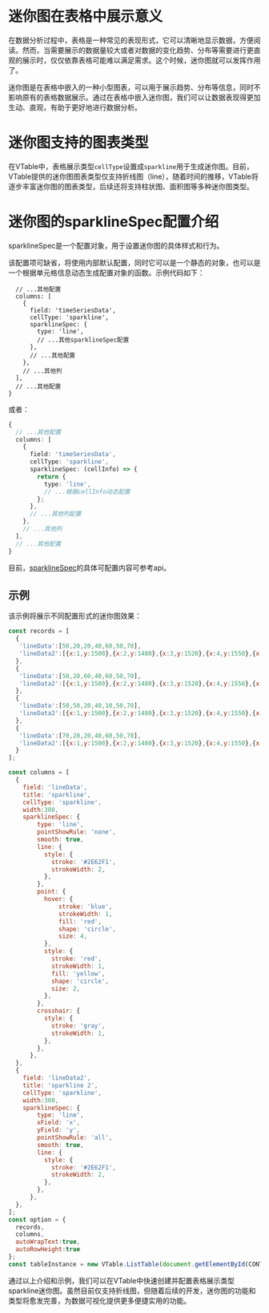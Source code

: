 # 迷你图在表格中展示意义

在数据分析过程中，表格是一种常见的表现形式，它可以清晰地显示数据，方便阅读。然而，当需要展示的数据量较大或者对数据的变化趋势、分布等需要进行更直观的展示时，仅仅依靠表格可能难以满足需求。这个时候，迷你图就可以发挥作用了。

迷你图是在表格中嵌入的一种小型图表，可以用于展示趋势、分布等信息，同时不影响原有的表格数据展示。通过在表格中嵌入迷你图，我们可以让数据表现得更加生动、直观，有助于更好地进行数据分析。

# 迷你图支持的图表类型

在VTable中，表格展示类型`cellType`设置成`sparkline`用于生成迷你图。目前，VTable提供的迷你图图表类型仅支持折线图（line），随着时间的推移，VTable将逐步丰富迷你图的图表类型，后续还将支持柱状图、面积图等多种迷你图类型。

# 迷你图的sparklineSpec配置介绍

sparklineSpec是一个配置对象，用于设置迷你图的具体样式和行为。

该配置项可缺省，将使用内部默认配置，同时它可以是一个静态的对象，也可以是一个根据单元格信息动态生成配置对象的函数。示例代码如下：

```typescript{
  // ...其他配置
  columns: [
    {
      field: 'timeSeriesData',
      cellType: 'sparkline',
      sparklineSpec: {
        type: 'line',
        // ...其他sparklineSpec配置
      },
      // ...其他配置
    },
    // ...其他列
  ],
  // ...其他配置
}
```

或者：

```typescript
{
  // ...其他配置
  columns: [
    {
      field: 'timeSeriesData',
      cellType: 'sparkline',
      sparklineSpec: (cellInfo) => {
        return {
          type: 'line',
          // ...根据cellInfo动态配置
        };
      },
      // ...其他列配置
    },
    // ...其他列
  ],
  // ...其他配置
}
```

目前，[sparklineSpec](../../option/ListTable-columns-sparkline#sparklineSpec.type)的具体可配置内容可参考api。

## 示例
该示例将展示不同配置形式的迷你图效果：

```javascript livedemo template=vtable
const records = [
  {
   'lineData':[50,20,20,40,60,50,70],
   'lineData2':[{x:1,y:1500},{x:2,y:1480},{x:3,y:1520},{x:4,y:1550},{x:5,y:1600}],
  },
  {
   'lineData':[50,20,60,40,60,50,70],
   'lineData2':[{x:1,y:1500},{x:2,y:1480},{x:3,y:1520},{x:4,y:1550},{x:5,y:1600}],
  },
  {
   'lineData':[50,50,20,40,10,50,70],
   'lineData2':[{x:1,y:1500},{x:2,y:1480},{x:3,y:1520},{x:4,y:1550},{x:5,y:1600}],
  },
  {
   'lineData':[70,20,20,40,60,50,70],
   'lineData2':[{x:1,y:1500},{x:2,y:1480},{x:3,y:1520},{x:4,y:1550},{x:5,y:1600}],
  }
];

const columns = [
  {
    field: 'lineData',
    title: 'sparkline',
    cellType: 'sparkline',
    width:300,
    sparklineSpec: {
        type: 'line',
        pointShowRule: 'none',
        smooth: true,
        line: {
          style: {
            stroke: '#2E62F1',
            strokeWidth: 2,
          },
        },
        point: {
          hover: {
              stroke: 'blue',
              strokeWidth: 1,
              fill: 'red',
              shape: 'circle',
              size: 4,
          },
          style: {
            stroke: 'red',
            strokeWidth: 1,
            fill: 'yellow',
            shape: 'circle',
            size: 2,
          },
        },
        crosshair: {
          style: {
            stroke: 'gray',
            strokeWidth: 1,
          },
        },
      },
  },
  {
    field: 'lineData2',
    title: 'sparkline 2',
    cellType: 'sparkline',
    width:300,
    sparklineSpec: {
        type: 'line', 
        xField: 'x',
        yField: 'y',
        pointShowRule: 'all',
        smooth: true,
        line: {
          style: {
            stroke: '#2E62F1',
            strokeWidth: 2,
          },
        },
      },
  },
];
const option = {
  records,
  columns,
  autoWrapText:true,
  autoRowHeight:true
};
const tableInstance = new VTable.ListTable(document.getElementById(CONTAINER_ID), option);

```

通过以上介绍和示例，我们可以在VTable中快速创建并配置表格展示类型sparkline迷你图。虽然目前仅支持折线图，但随着后续的开发，迷你图的功能和类型将愈发完善，为数据可视化提供更多便捷实用的功能。